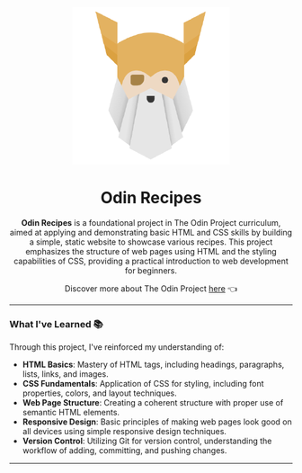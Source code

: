 <p align="center">
  <img src="./images/odin-project.png" />
</p>

<h1 align=center>Odin Recipes</h1>

<div align="center">

<b>Odin Recipes</b> is a foundational project in The Odin Project curriculum, aimed at applying and demonstrating basic HTML and CSS skills by building a simple, static website to showcase various recipes. This project emphasizes the structure of web pages using HTML and the styling capabilities of CSS, providing a practical introduction to web development for beginners.

Discover more about The Odin Project [here](https://www.theodinproject.com/) 👈
</div>

---

<h3 align="left">What I've Learned 📚</h3>

Through this project, I've reinforced my understanding of:
- <b>HTML Basics</b>: Mastery of HTML tags, including headings, paragraphs, lists, links, and images.
- <b>CSS Fundamentals</b>: Application of CSS for styling, including font properties, colors, and layout techniques.
- <b>Web Page Structure</b>: Creating a coherent structure with proper use of semantic HTML elements.
- <b>Responsive Design</b>: Basic principles of making web pages look good on all devices using simple responsive design techniques.
- <b>Version Control</b>: Utilizing Git for version control, understanding the workflow of adding, committing, and pushing changes.

---
